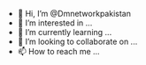- 👋 Hi, I’m @Dmnetworkpakistan
- 👀 I’m interested in ...
- 🌱 I’m currently learning ...
- 💞️ I’m looking to collaborate on ...
- 📫 How to reach me ...

<!---
Dmnetworkpakistan/Dmnetworkpakistan is a ✨ special ✨ repository because its `README.md` (this file) appears on your GitHub profile.
You can click the Preview link to take a look at your changes.
--->
